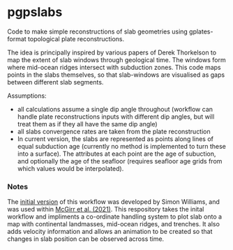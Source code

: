 # pgpslabs

Code to make simple reconstructions of slab geometries using gplates-format topological plate reconstructions.

The idea is principally inspired by various papers of Derek Thorkelson to map the extent of slab windows through geological time. The windows form where mid-ocean ridges intersect with subduction zones. This code maps points in the slabs themselves, so that slab-windows are visualised as gaps between different slab segments.

Assumptions:

* all calculations assume a single dip angle throughout (workflow can handle plate reconstructions inputs with different dip angles, but will treat them as if they all have the same dip angle)
* all slabs convergence rates are taken from the plate reconstruction
* In current version, the slabs are represented as points along lines of equal subduction age (currently no method is implemented to turn these into a surface). The attributes at each point are the age of subuction, and optionally the age of the seafloor (requires seafloor age grids from which values would be interpolated).

### Notes
The [initial version](https://github.com/siwill22/pgpslabs) of this workflow was developed by Simon Williams, and was used within [McGirr et al. (2021)](https://doi.org/10.1130/B35595.1). This respository takes the inital workflow and impliments a co-ordinate handling system to plot slab onto a map with continental landmasses, mid-ocean ridges, and trenches. It also adds velocity information and allows an animation to be created so that changes in slab position can be observed across time.

